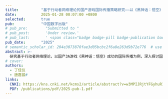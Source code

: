 ```yaml
---
title:          "基于行动者网络理论的国产游戏国际传播策略研究——以《黑神话：悟空》为例"
date:           2025-01-28 00:07:00 +0800
selected:       true
pub:            "中国数字出版"
# pub_pre:        "Submitted to "
# pub_post:       'Under review.'
# pub_last:       ' <span class="badge badge-pill badge-publication badge-success">Spotlight</span>'
pub_date:       "2025"
# semantic_scholar_id: 204e3073870fae3d05bcbc2f6a8e263d9b72e776  # use this to retrieve citation count
abstract: >-
  研究基于行动者网络理论，以国产3A游戏《黑神话：悟空》成功的国际传播为例，深入探讨国产游戏海外推广的策略。在全球化背景下，中国国产游戏在国际传播过程中面临文化差异、市场准入和技术壁垒等多重挑战。通过行动者网络理论的分析框架，文章揭示政府、行业组织、研发和发行企业、出版方、游戏平台、媒体及玩家等多元行动者在游戏海外传播过程中所扮演的角色及其互动机制。特别是中华优秀传统文化和游戏技术，作为异质性行动者，在游戏文化叙事的重塑过程中发挥关键作用，推动游戏的国际化和中华优秀传统文化的深度传播。通过《黑神话：悟空》的案例，文章总结其在技术创新、文化传播和国际市场拓展方面的成功经验，以期为其他国产游戏提供可借鉴的策略和启示。构建多元化的行动者网络，优化转译机制，推动中华优秀传统文化通过游戏进行跨文化传播，这是推动中国国产游戏国际传播成功的重要途径。
# cover:
authors:
  - 丁佳仪
  - 唐嘉骏#
links:
  CNKI: https://kns.cnki.net/kcms2/article/abstract?v=w3MPIJRjtYFGyhuR1H84fO71KBlA9GE6ScwELuljEAVy08HWJPBD0uHuqF7NKy7VQG_NbGstNpmdcvUg8K_wzqOP5sb02i6z76eSda1c1DceP5EtyHdYAufytud9FMLVXi40xcWDUCmSB4vQYRna21oZmCElraQ1dGMrEjbLDeHOWaTry92oHhFdFZePQK6fmA21K5QqfwQ8o1jJNPYpnA==&uniplatform=NZKPT&language=CHS
  PDF: /publications/pdf/2025-pub-1.pdf
---
```

